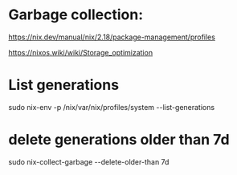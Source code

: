 # Garbage collection:

https://nix.dev/manual/nix/2.18/package-management/profiles

https://nixos.wiki/wiki/Storage_optimization



# List generations 
sudo nix-env -p /nix/var/nix/profiles/system --list-generations

# delete generations older than 7d
sudo nix-collect-garbage --delete-older-than 7d






